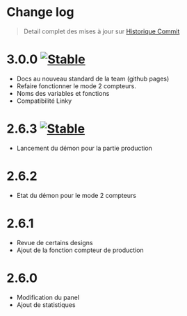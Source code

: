 Change log
==========

> Detail complet des mises à jour sur [Historique
> Commit](https://github.com/Jeedom-Plugins-Extra/plugin-teleinfo/commits/master)


3.0.0 [![Stable](https://img.shields.io/badge/version-beta-yellow.svg?longCache=true&style=flat-square)](https://github.com/Jeedom-Plugins-Extra/plugin-teleinfo/milestone/1)
=====
- Docs au nouveau standard de la team (github pages)
- Refaire fonctionner le mode 2 compteurs.
- Noms des variables et fonctions
- Compatibilité Linky

2.6.3 [![Stable](https://img.shields.io/badge/version-stable-brightgreen.svg?longCache=true&style=flat-square)](https://github.com/Jeedom-Plugins-Extra/plugin-teleinfo/releases)
=====
- Lancement du démon pour la partie production

2.6.2
=====
- Etat du démon pour le mode 2 compteurs

2.6.1
=====
- Revue de certains designs
- Ajout de la fonction compteur de production

2.6.0
=====
- Modification du panel
- Ajout de statistiques
